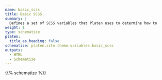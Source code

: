 ```yaml
---
name: basic_scss
title: Basic SCSS
summary: |
  Defines a set of SCSS variables that Platen uses to determine how to display the site.
weight: 1
type: schematize
platen:
  title_as_heading: false
schematize: platen.site.theme.variables.basic_scss
outputs:
  - HTML
  - Schematize
---
```


{{% schematize %}}
